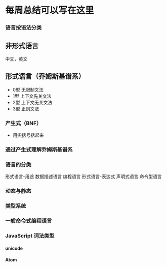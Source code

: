 # 每周总结可以写在这里

### 语言按语法分类

## 非形式语言
中文，英文
## 形式语言（乔姆斯基谱系）
- 0型 无限制文法
- 1型 上下文先关文法
- 2型 上下文无关文法
- 3型 正则文法

### 产生式（BNF）
- 用尖括号括起来


### 通过产生式理解乔姆斯基谱系


### 语言的分类
形式语言-用途
数据描述语言
编程语言
形式语言-表达式
声明式语言
命令型语言


### 动态与静态

### 类型系统

### 一般命令式编程语言

### JavaScript 词法类型

#### unicode 

#### Atom
